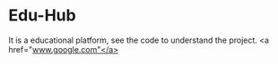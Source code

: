 # Edu-Hub
It is a educational platform, see the code to understand the project.
<a href="www.google.com"</a>
